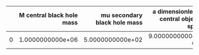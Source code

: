 |    |   M central black hole mass |   mu secondary black hole mass |   a dimensionless central object spin |   p_f final semi-latus rectum |   e_f final eccentricity |       z redshift |   dist luminosity distance in Gpc |   T inspiral duration in years |   A power-law amplitude |   nr power-law index |
|---:|----------------------------:|-------------------------------:|--------------------------------------:|------------------------------:|-------------------------:|-----------------:|----------------------------------:|-------------------------------:|------------------------:|---------------------:|
|  0 |            1.0000000000e+06 |               5.0000000000e+02 |                      9.0000000000e-01 |              3.3286931235e+00 |         1.0000000000e-02 | 1.0000000000e+00 |                  6.8770989824e+00 |               2.0000000000e+00 |        0.0000000000e+00 |     8.0000000000e+00 |